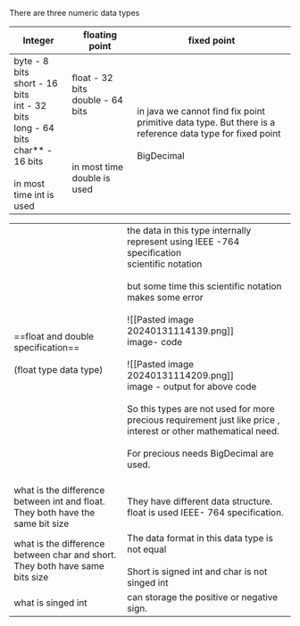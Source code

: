 There are three numeric data types

| Integer | floating point | fixed point |
| ---- | ---- | ---- |
| byte - 8 bits<br>short - 16 bits<br>int - 32 bits<br>long - 64 bits<br>char** - 16 bits<br><br>in most time int is used | float - 32 bits<br>double - 64 bits<br><br><br><br><br>in most time double is used | in java we cannot find fix point primitive data type. But there is a  reference data type for fixed point<br><br>BigDecimal |

|                                                                              |                                                                                                                                                                                                                                                                                                                                                                                                                                                                                           |
| ---------------------------------------------------------------------------- | ----------------------------------------------------------------------------------------------------------------------------------------------------------------------------------------------------------------------------------------------------------------------------------------------------------------------------------------------------------------------------------------------------------------------------------------------------------------------------------------- |
| ==float and double<br>specification==<br><br>(float type data type)          | the data in this  type internally represent using IEEE -764 specification<br>scientific notation<br><br>but some time  this scientific notation makes some error<br><br>![[Pasted image 20240131114139.png]]<br>image- code<br><br>![[Pasted image 20240131114209.png]]<br>image - output for above code<br><br>So this types are not used for more precious requirement just like price , interest or other mathematical need. <br><br>For precious needs BigDecimal are used.  <br><br> |
| what is the difference between int and float. They both have the same bit size                                                                             | They have different data structure. float is used IEEE- 764 specification.                                                                                                                                                                                                                                                                                                                                                                                                                                                                                          |
| what is the difference between char and short. They both have same bits size | The data format in this data type is not equal<br><br>Short is signed int and char is not singed int                                                                                                                                                                                                                                                                                                                                                                                      |
| what is singed int                                                           | can storage the positive or negative sign.                                                                                                                                                                                                                                                                                                                                                                                                                                                |
